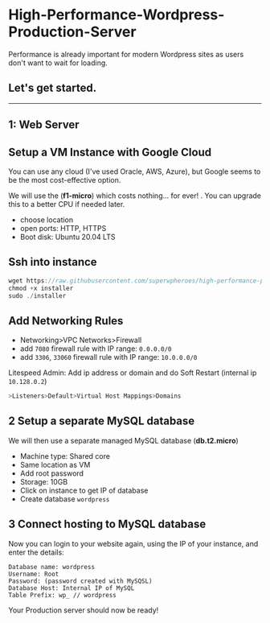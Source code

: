 # High-Performance-Wordpress-Production-Server

Performance is already important for modern Wordpress sites as users don't want to wait for loading. 

## Let's get started.

---

## 1: Web Server

## Setup a VM Instance with Google Cloud

You can use any cloud (I've used Oracle, AWS, Azure), but Google seems to be the most cost-effective option.

We will use the (**f1-micro**) which costs nothing... for ever! . You can upgrade this to a better CPU if needed later.

- choose location
- open ports: HTTP, HTTPS
- Boot disk: Ubuntu 20.04 LTS

## Ssh into instance

```jsx
wget https://raw.githubusercontent.com/superwpheroes/high-performance-production-server/main/installer
chmod +x installer
sudo ./installer
```

## Add Networking Rules
- Networking>VPC Networks>Firewall
- add `7080` firewall rule with IP range: `0.0.0.0/0`
- add `3306`, `33060` firewall rule with IP range: `10.0.0.0/0`

Litespeed Admin: Add ip address or domain and do Soft Restart (internal ip `10.128.0.2`)

```jsx
>Listeners>Default>Virtual Host Mappings>Domains

```

## 2 Setup a separate MySQL database

We will then use a separate managed MySQL database (**db.t2.micro**)
- Machine type: Shared core
- Same location as VM
- Add root password
- Storage: 10GB
- Click on instance to get IP of database
- Create database `wordpress` 

## 3 Connect hosting to MySQL database
Now you can login to your website again, using the IP of your instance, and enter the details:
```
Database name: wordpress
Username: Root
Password: (password created with MySQSL)
Database Host: Internal IP of MySQL
Table Prefix: wp_ // wordpress
```
Your Production server should now be ready!


